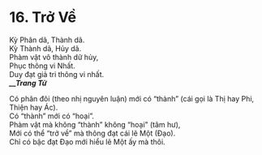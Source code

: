 # 16. Trở Về

Kỳ Phân dã, Thành dã.  
Kỳ Thành dã, Hủy dã.  
Phàm vật vô thành dữ hủy,  
Phục thông vi Nhất.  
Duy đạt giả tri thông vi nhất.  
***\_\_Trang Tử***

Có phân đôi (theo nhị nguyên luận) mới có “thành” (cái gọi là Thị hay Phi, Thiện
hay Ác).  
Có “thành” mới có “hoại”.  
Phàm vật mà không “thành” không “hoại” (tâm hư),  
Mới có thể “trở về” mà thông đạt cái lẽ Một (Đạo).  
Chỉ có bậc đạt Đạo mới hiểu lẽ Một ấy mà thôi.

